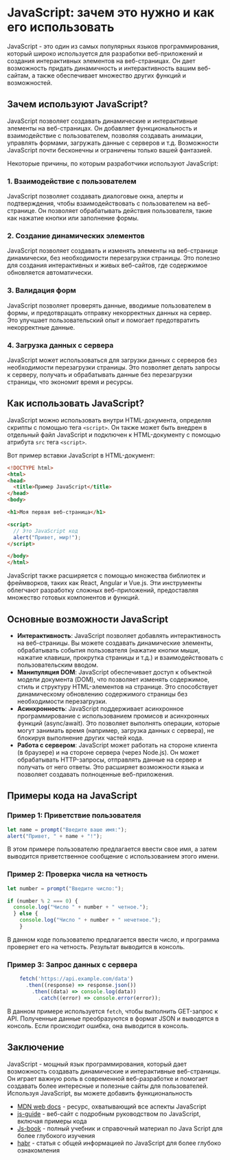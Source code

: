 # JavaScript: зачем это нужно и как его использовать

JavaScript - это один из самых популярных языков программирования, который широко используется для разработки веб-приложений и создания интерактивных элементов на веб-страницах. Он дает возможность придать динамичность и интерактивность вашим веб-сайтам, а также обеспечивает множество других функций и возможностей.

## Зачем используют JavaScript?

JavaScript позволяет создавать динамические и интерактивные элементы на веб-страницах. Он добавляет функциональность и взаимодействие с пользователем, позволяя создавать анимации, управлять формами, загружать данные с серверов и т.д. Возможности JavaScript почти бесконечны и ограничены только вашей фантазией.

Некоторые причины, по которым разработчики используют JavaScript:

### 1. Взаимодействие с пользователем

JavaScript позволяет создавать диалоговые окна, алерты и подтверждения, чтобы взаимодействовать с пользователем на веб-странице. Он позволяет обрабатывать действия пользователя, такие как нажатие кнопки или заполнение формы.

### 2. Создание динамических элементов

JavaScript позволяет создавать и изменять элементы на веб-странице динамически, без необходимости перезагрузки страницы. Это полезно для создания интерактивных и живых веб-сайтов, где содержимое обновляется автоматически.

### 3. Валидация форм

JavaScript позволяет проверять данные, вводимые пользователем в формы, и предотвращать отправку некорректных данных на сервер. Это улучшает пользовательский опыт и помогает предотвратить некорректные данные.

### 4. Загрузка данных с сервера

JavaScript может использоваться для загрузки данных с серверов без необходимости перезагрузки страницы. Это позволяет делать запросы к серверу, получать и обрабатывать данные без перезагрузки страницы, что экономит время и ресурсы.

## Как использовать JavaScript?

JavaScript можно использовать внутри HTML-документа, определяя скрипты с помощью тега `<script>`. Он также может быть внедрен в отдельный файл JavaScript и подключен к HTML-документу с помощью атрибута `src` тега `<script>`.

Вот пример вставки JavaScript в HTML-документ:

```html
<!DOCTYPE html>
<html>
<head>
  <title>Пример JavaScript</title>
</head>
<body>

<h1>Моя первая веб-страница</h1>

<script>
  // Это JavaScript код
  alert("Привет, мир!");
</script>

</body>
</html>
```

JavaScript также расширяется с помощью множества библиотек и фреймворков, таких как React, Angular и Vue.js. Эти инструменты облегчают разработку сложных веб-приложений, предоставляя множество готовых компонентов и функций.

## Основные возможности JavaScript

- **Интерактивность**: JavaScript позволяет добавлять интерактивность на веб-страницы. Вы можете создавать динамические элементы, обрабатывать события пользователя (нажатие кнопки мыши, нажатие клавиши, прокрутка страницы и т.д.) и взаимодействовать с пользовательским вводом.
- **Манипуляция DOM**: JavaScript обеспечивает доступ к объектной модели документа (DOM), что позволяет изменять содержимое, стиль и структуру HTML-элементов на странице. Это способствует динамическому обновлению содержимого страницы без необходимости перезагрузки.
- **Асинхронность**: JavaScript поддерживает асинхронное программирование с использованием промисов и асинхронных функций (async/await). Это позволяет выполнять операции, которые могут занимать время (например, загрузка данных с сервера), не блокируя выполнение других частей кода.
- **Работа с сервером**: JavaScript может работать на стороне клиента (в браузере) и на стороне сервера (через Node.js). Он может обрабатывать HTTP-запросы, отправлять данные на сервер и получать от него ответы. Это расширяет возможности языка и позволяет создавать полноценные веб-приложения.

## Примеры кода на JavaScript

### Пример 1: Приветствие пользователя

```javascript
let name = prompt("Введите ваше имя:");
alert("Привет, " + name + "!");
```

В этом примере пользователю предлагается ввести свое имя, а затем выводится приветственное сообщение с использованием этого имени.

### Пример 2: Проверка числа на четность

```javascript
let number = prompt("Введите число:");

if (number % 2 === 0) {
  console.log("Число " + number + " четное.");
  } else {
    console.log("Число " + number + " нечетное.");
    }
```

В данном коде пользователю предлагается ввести число, и программа проверяет его на четность. Результат выводится в консоль.

### Пример 3: Запрос данных с сервера

```javascript
    fetch('https://api.example.com/data')
      .then((response) => response.json())
        .then((data) => console.log(data))
          .catch((error) => console.error(error));
```

В данном примере используется `fetch`, чтобы выполнить GET-запрос к API. Полученные данные преобразуются в формат JSON и выводятся в консоль. Если происходит ошибка, она выводится в консоль.


## Заключение

JavaScript - мощный язык программирования, который дает возможность создавать динамические и интерактивные веб-страницы. Он играет важную роль в современной веб-разработке и помогает создавать более интересные и полезные сайты для пользователей. Используя JavaScript, вы можете добавить функциональность

- [MDN web docs](https://developer.mozilla.org/ru/docs/Web/JavaScript) - ресурс, охватывающий все аспекты JavaScript
- [js-guide](https://proglib.io/p/js-guide) - веб-сайт с подробным руководством по JavaScript, включая примеры кода
- [Js-book](https://learn.javascript.ru/) - полный учебник и справочный материал по Java Script для более глубокого изучения
- [habr](https://habr.com/ru/companies/ruvds/articles/416375/) - статья с общей информацией по JavaScript для более глубоко ознакомления


